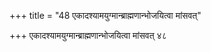+++
title = "48 एकादश्यामयुग्मान्ब्राह्मणान्भोजयित्वा मांसवत्"

+++
एकादश्यामयुग्मान्ब्राह्मणान्भोजयित्वा मांसवत् ४८